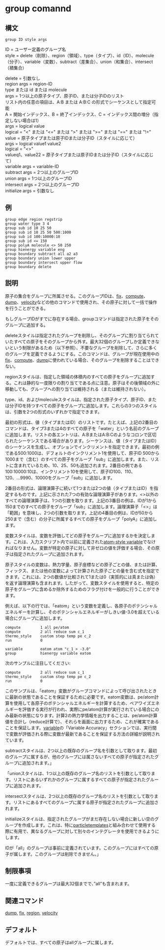# group comannd

## 構文
```
group ID style args
```
ID = ユーザー定義のグループ名  
style = delete（削除）、region（領域）、type（タイプ）、id（ID）、molecule（分子）、variable（変数）、subtract（差集合）、union（和集合）、intersect（積集合）

delete = 引数なし  
region args = region-ID  
type または id または molecule  
args = 1つ以上の原子タイプ、原子ID、または分子IDのリスト  
リスト内の任意の項目は、A:B または A:B:C の形式でシーケンスとして指定可能  
A = 開始インデックス、B = 終了インデックス、C = インデックス間の増分（指定しない場合は1）  
args = logical value  
logical = "<" または "<=" または ">" または ">=" または "==" または "!="  
value = 原子タイプまたは原子IDまたは分子ID（スタイルに応じて）  
args = logical value1 value2  
logical = "<>"  
valueq1、value22 = 原子タイプまたは原子IDまたは分子ID（スタイルに応じて）  
variable args = variable-ID  
subtract args = 2つ以上のグループID  
union args = 1つ以上のグループID  
intersect args = 2つ以上のグループID  
initialize args = 引数なし  

## 例
```
group edge region regstrip
group water type 3 4
group sub id 10 25 50
group sub id 10 25 50 500:1000
group sub id 100:10000:10
group sub id <= 150
group polyA molecule <> 50 250
group hienergy variable eng
group boundary subtract all a2 a3
group boundary union lower upper
group boundary intersect upper flow
group boundary delete
```

## 説明
原子の集合をグループに所属させる。このグループIDは、[fix]()、[compute]()、[dump]()、[velocity]()などの他のコマンドで使用され、その原子に対して一括で操作を行うことができる。

もしグループIDがすでに存在する場合、groupコマンドは指定された原子をそのグループに追加する。

deleteスタイルは指定されたグループを削除し、そのグループに割り当てられていたすべての原子をそのグループから外す。最大32個のグループしか定義できないという制限があるため（以下参照）、不要なグループを削除して、さらに多くのグループを定義できるようにする。このコマンドは、グループが現在使用中の[fix]()、[compute]()、[dump]()に使われている場合、そのグループを削除することはできない。

regionスタイルは、指定した領域の体積内のすべての原子をグループに追加する。これは静的な一度限りの割り当てである点に注意。原子はその後領域の外に移動しても、グループへの割り当ては維持される（または維持されない）。

type、id、およびmoleculeスタイルは、指定された原子タイプ、原子ID、または分子IDを持つすべての原子をグループに追加します。これらの3つのスタイルは、引数を2つの形式のいずれかで指定できます。

最初の形式は、値（タイプまたはID）のリストです。たとえば、上記の2番目のコマンドは、タイプ3または4のすべての原子を「water」という名前のグループに追加します。リストの各エントリは、A:BまたはA:B:Cのようなコロンで区切られたシーケンスである場合があります。シーケンスは、値（タイプまたはID）のシーケンスを生成し、オプションでインクリメントを指定できます。最初の例である500:1000は、デフォルトのインクリメント1を使用して、原子ID 500から1000まで（含む）のすべての原子をグループ「sub」に追加します。また、リストに含まれているため、10、25、50も追加されます。2番目の例である100:10000:10は、インクリメント10を使用して、原子ID100、110、120、...9990、10000をグループ「sub」に追加します。

2番目の形式は、論理演算子に続いて1つまたは2つの値（タイプまたはID）を指定するものです。上記に示された7つの有効な論理演算子があります。<>以外のすべての論理演算子は、1つの引数を取ります。上記の3番目の例は、IDが1から150までのすべての原子をグループ「sub」に追加します。論理演算子「<>」は「範囲」を意味し、2つの引数を取ります。上記の4番目の例は、IDが50から250まで（含む）の分子に所属するすべての原子をグループ「polyA」に追加します。

変数スタイルは、変数を評価してどの原子をグループに追加するかを決定します。これは、入力スクリプト内で以前に定義された[atom-style variable]()でなければなりません。変数が特定の原子に対して非ゼロの値を評価する場合、その原子は指定されたグループに追加されます。

原子スタイルの変数は、熱力学量、原子座標などの原子ごとの値、または計算、フィックス、または他の変数によって計算された原子ごとの量を含む式を指定できます。これには、2つの数値が比較されて1または0（実質的には真または偽）を返す論理演算も含まれます。したがって、変数スタイルを使用すると、特定の原子をグループに含めるか除外するためのフラグ付けを一般的に行うことができます。

例えば、以下の行では、「eatom」という変数を定義し、各原子のポテンシャルエネルギーを計算し、そのポテンシャルエネルギーがしきい値-3.0を超えている場合にグループに追加します。
```
compute         1 all pe/atom
compute         2 all reduce sum c_1
thermo_style    custom step temp pe c_2
run             0
```

```
variable        eatom atom "c_1 > -3.0"
group           hienergy variable eatom
```

次のサンプルに注目してください:
```
compute         2 all reduce sum c_1
thermo_style    custom step temp pe c_2
run             0
```
このサンプルは、「eatom」変数がグループコマンドによって呼び出されたときに最新の状態であることを保証するために必要です。eatom変数は、pe/atom計算を使用して各原子のポテンシャルエネルギーを計算するため、ペアワイズエネルギーを評価する実行が行われ、実際にpe/atom計算が実行されている場合にのみ最新の状態になります。計算2の熱力学情報を出力することは、pe/atom計算値を合計し（reduce計算で）、それらを画面に出力するため、これが確実であることを保証します。[variable]()の「Variable Accuracy」セクションでは、実行間で変数が評価される際に変数が最新であることを保証する方法の詳細が説明されています。

subtractスタイルは、2つ以上の既存のグループ名を引数として取ります。最初のグループに属するが、他のグループには属さないすべての原子が指定されたグループに追加されます。」

「unionスタイルは、1つ以上の既存のグループ名のリストを引数として取ります。リストにあるいずれかのグループに属するすべての原子が指定されたグループに追加されます。

intersectスタイルは、2つ以上の既存のグループ名のリストを引数として取ります。リストにあるすべてのグループに属する原子が指定されたグループに追加されます。

initializeスタイルは、指定されたグループがまだ存在しない場合に新しい空のグループを作成します。これは、特に[particletemplates]()と組み合わせて使用する際に有用で、異なるグループに対して別々のインテグレータを使用できるようにします。

IDが「all」のグループは事前に定義されています。このグループにはすべての原子が属します。このグループは削除できません。」

## 制限事項
一度に定義できるグループは最大32個までで、”all”も含まれます。

## 関連コマンド
[dump](), [fix](), [region](), [velocity]()

## デフォルト
デフォルトでは、すべての原子はallグループに属します。